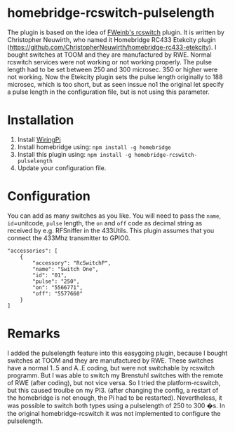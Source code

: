 # homebridge-rcswitch-pulselength

The plugin is based on the idea of [FWeinb's rcswitch](https://github.com/FWeinb/homebridge-rcswitch) plugin.
It is written by Christopher Neuwirth, who named it Homebridge RC433 Etekcity plugin (https://github.com/ChristopherNeuwirth/homebridge-rc433-etekcity).
I bought switches at TOOM and they are manufactured by RWE. Normal rcswitch services were not working or
not working properly. The pulse length had to be set between 250 and 300 microsec. 350 or higher were not working.
Now the Etekcity plugin sets the pulse length originally to 188 microsec, which is too short, but as seen inssue no1
the original let specify a pulse length in the configuration file, but is not using this parameter.


# Installation

1. Install [WiringPi](https://projects.drogon.net/raspberry-pi/wiringpi/download-and-install/)
2. Install homebridge using: `npm install -g homebridge`
3. Install this plugin using: `npm install -g homebridge-rcswitch-pulselength`
4. Update your configuration file.

# Configuration

You can add as many switches as you like. You will need to pass the `name`, `id`=unitcode, `pulse` length,
the `on` and `off` code as decimal string as received by e.g. RFSniffer in the 433Utils.
This plugin assumes that you connect the 433Mhz transmitter to GPIO0.

 ```
 "accessories": [
     {
         "accessory": "RcSwitchP",
         "name": "Switch One",
         "id": "01",
         "pulse": "250",
         "on": "5566771",
         "off": "5577660"
     }
]
```
# Remarks

I added the pulselength feature into this easygoing plugin, because I bought switches at TOOM and they are manufactured by RWE.
These switches have a normal 1..5 and A..E coding, but were not switchable by rcswitch programm.
But I was able to switch my Brenstuhl switches with the remote of RWE (after coding), but not vice versa.
So I tried the platform-rcswitch, but this caused troulbe on my PI3.
(after changing the config, a restart of the homebridge is not enough, the Pi had to be restarted).
Nevertheless, it was possible to switch both types using a pulselength of 250 to 300 �s.
In the original homebridge-rcswitch it was not implemented to configure the pulselength.
